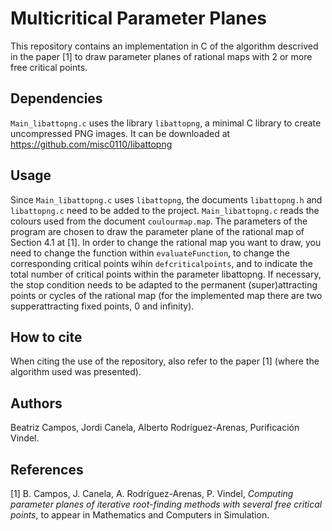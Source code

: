 # Multicritical Parameter Planes 

This repository contains an implementation in C of the algorithm descrived in the paper [1] to draw parameter planes of rational maps with 2 or more free critical points. 

## Dependencies

`Main_libattopng.c` uses the library `libattopng`, a minimal C library to create uncompressed PNG images. It can be downloaded at https://github.com/misc0110/libattopng

## Usage

Since `Main_libattopng.c` uses `libattopng`, the documents `libattopng.h` and `libattopng.c` need to be added to the project. `Main_libattopng.c` reads the colours used from the document `coulourmap.map`. The parameters of the program are chosen to draw the parameter plane of the rational map of Section 4.1 at [1]. In order to change the rational map you want to draw, you need to change the function within `evaluateFunction`, to change the corresponding critical points wihin `defcriticalpoints`, and to indicate the total number of critical points within the parameter libattopng. If necessary, the stop condition needs to be adapted to the permanent (super)attracting points or cycles of the rational map (for the implemented map there are two supperattracting fixed points, 0 and infinity).

## How to cite

When citing the use of the repository, also refer to the paper [1] (where the algorithm used was presented).

## Authors

Beatriz Campos, Jordi Canela, Alberto Rodríguez-Arenas, Purificación Vindel.

## References 

[1] B. Campos, J. Canela, A. Rodríguez-Arenas, P. Vindel, _Computing parameter planes of iterative root-finding methods with several free critical points_, to appear in Mathematics and Computers in Simulation.
